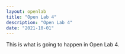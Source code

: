 ```yaml
---
layout: openlab
title: "Open Lab 4"
description: "Open Lab 4"
date: "2021-10-01"
---
```


This is what is going to happen in Open Lab 4.
